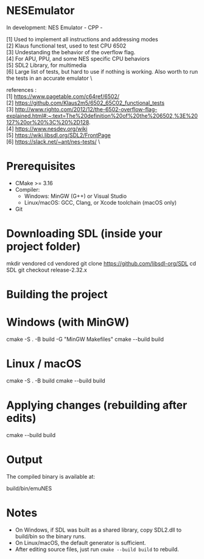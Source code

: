 # NESEmulator
In development: NES Emulator - CPP - 

[1] Used to implement all instructions and addressing modes \
[2] Klaus functional test, used to test CPU 6502 \
[3] Undestanding the behavior of the overflow flag. \
[4] For APU, PPU, and some NES specific CPU behaviors \
[5] SDL2 Library, for multimedia \
[6] Large list of tests, but hard to use if nothing is working. Also worth to run the tests in an accurate emulator \

references : \
[1] https://www.pagetable.com/c64ref/6502/ \
[2] https://github.com/Klaus2m5/6502_65C02_functional_tests \
[3] http://www.righto.com/2012/12/the-6502-overflow-flag-explained.html#:~:text=The%20definition%20of%20the%206502,%3E%20127%20or%20%3C%20%2D128. \
[4] https://www.nesdev.org/wiki \
[5] https://wiki.libsdl.org/SDL2/FrontPage \
[6] https://slack.net/~ant/nes-tests/ \ 


# Prerequisites

- CMake >= 3.16
- Compiler:
  - Windows: MinGW (G++) or Visual Studio
  - Linux/macOS: GCC, Clang, or Xcode toolchain (macOS only)
- Git

# Downloading SDL (inside your project folder)

mkdir vendored
cd vendored
git clone https://github.com/libsdl-org/SDL
cd SDL
git checkout release-2.32.x

# Building the project

# Windows (with MinGW)
cmake -S . -B build -G "MinGW Makefiles"
cmake --build build

# Linux / macOS
cmake -S . -B build
cmake --build build

# Applying changes (rebuilding after edits)
cmake --build build

# Output

The compiled binary is available at:

build/bin/emuNES

# Notes

- On Windows, if SDL was built as a shared library, copy SDL2.dll to build/bin so the binary runs.
- On Linux/macOS, the default generator is sufficient.
- After editing source files, just run `cmake --build build` to rebuild.